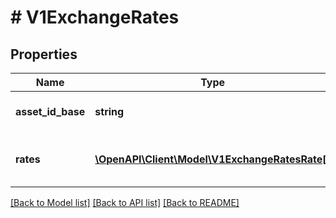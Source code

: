 # # V1ExchangeRates

## Properties

Name | Type | Description | Notes
------------ | ------------- | ------------- | -------------
**asset_id_base** | **string** | Gets or sets the base asset ID. | [optional]
**rates** | [**\OpenAPI\Client\Model\V1ExchangeRatesRate[]**](V1ExchangeRatesRate.md) | Gets or sets the list of exchange rates. | [optional]

[[Back to Model list]](../../README.md#models) [[Back to API list]](../../README.md#endpoints) [[Back to README]](../../README.md)

